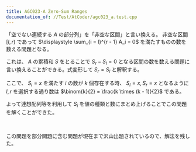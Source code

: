 ```yaml
---
title: AGC023-A Zero-Sum Ranges
documentation_of: //Test/AtCoder/agc023_a.test.cpp
---
```


「空でない連続する $A$ の部分列」を「非空な区間」と言い換える。 非空な区間 $[l, r)$ であって $\displaystyle \sum_{i = l}^{r - 1} A_i = 0$ を満たすものの数を数える問題となる。

これは、 $A$ の累積和 $S$ をとることで $S_{r} - S_{l} = 0$ となる区間の数を数える問題に言い換えることができる。式変形して $S_{r} = S_{l}$ と解釈する。

ここで、 $S_{i} = x$ を満たす $i$ の数が $k$ 個存在する時、 $S_{l} = x, S_{r} = x$ となるように $l, r$ を選択する通り数は $\binom{k}{2} = \frac{k \times (k - 1)}{2}$ である。

よって連想配列等を利用して $S_{i}$ を値の種類と数にまとめ上げることでこの問題を解くことができた。

<br />

この問題を部分問題に含む問題が現在まで沢山出題されているので、解法を残した。

